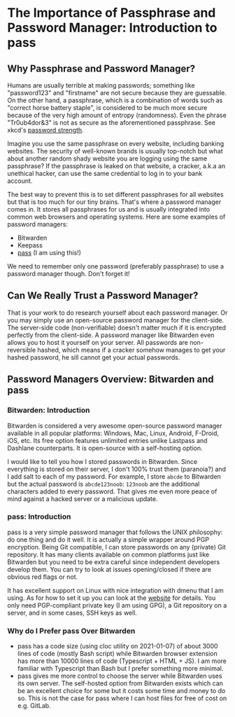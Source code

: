 # The Importance of Passphrase and Password Manager: Introduction to pass

## Why Passphrase and Password Manager?

Humans are usually terrible at making passwords; something like "password123" and "firstname" are not secure because they are guessable. On the other hand, a passphrase, which is a combination of words such as "correct horse battery staple", is considered to be much more secure because of the very high amount of entropy (randomness). Even the phrase "Tr0ub4dor&3" is not as secure as the aforementioned passphrase. See xkcd's [password strength](https://xkcd.com/936/).

Imagine you use the same passphrase on every website, including banking websites. The security of well-known brands is usually top-notch but what about another random shady website you are logging using the same passphrase? If the passphrase is leaked on that website, a cracker, a.k.a an unethical hacker, can use the same credential to log in to your bank account.

The best way to prevent this is to set different passphrases for all websites but that is too much for our tiny brains. That's where a password manager comes in. It stores all passphrases for us and is usually integrated into common web browsers and operating systems. Here are some examples of password managers:

- Bitwarden
- Keepass
- [pass](https://www.passwordstore.org/) (I am using this!)

We need to remember only one password (preferably passphrase) to use a password manager though. Don't forget it!

## Can We Really Trust a Password Manager?

That is your work to do research yourself about each password manager. Or you may simply use an open-source password manager for the client-side. The server-side code (non-verifiable) doesn't matter much if it is encrypted perfectly from the client-side. A password manager like Bitwarden even allows you to host it yourself on your server. All passwords are non-reversible hashed, which means if a cracker somehow manages to get your hashed password, he sill cannot get your actual passwords.

## Password Managers Overview: Bitwarden and pass

### Bitwarden: Introduction

Bitwarden is considered a very awesome open-source password manager available in all popular platforms: Windows, Mac, Linux, Android, F-Droid, iOS, etc. Its free option features unlimited entries unlike Lastpass and Dashlane counterparts. It is open-source with a self-hosting option.

I would like to tell you how I stored passwords in Bitwarden. Since everything is stored on their server, I don't 100% trust them (paranoia?) and I add salt to each of my password. For example, I store `abcde` to Bitwarden but the actual password is `abcde123noob`: `123noob` are the additional characters added to every password. That gives me even more peace of mind against a hacked server or a malicious update.

### pass: Introduction

pass is a very simple password manager that follows the UNIX philosophy: do one thing and do it well. It is actually a simple wrapper around PGP encryption. Being Git compatible, I can store passwords on any (private) Git repository. It has many clients available on common platforms just like Bitwarden but you need to be extra careful since independent developers develop them. You can try to look at issues opening/closed if there are obvious red flags or not.

It has excellent support on Linux with nice integration with dmenu that I am using. As for how to set it up you can look at the [website](https://www.passwordstore.org/) for details. You only need PGP-compliant private key (I am using GPG), a Git repository on a server, and in some cases, SSH keys as well.

### Why do I Prefer pass Over Bitwarden

- pass has a code size (using cloc utility on 2021-01-07) of about 3000 lines of code (mostly Bash script) while Bitwarden browser extension has more than 10000 lines of code (Typescript + HTML + JS). I am more familiar with Typescript than Bash but I prefer something more minimal.
- pass gives me more control to choose the server while Bitwarden uses its own server. The self-hosted option from Bitwarden exists which can be an excellent choice for some but it costs some time and money to do so. This is not the case for pass where I can host files for free of cost on e.g. GitLab.
